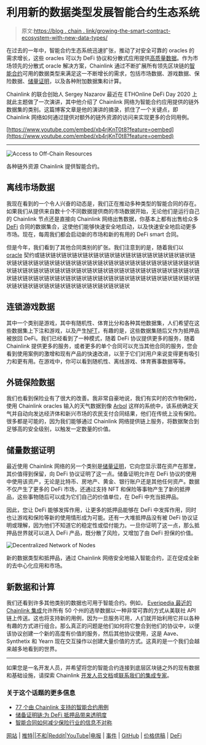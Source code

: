 # 利用新的数据类型发展智能合约生态系统

> 原文:[https://blog . chain . link/growing-the-smart-contract-ecosystem-with-new-data-types/](https://blog.chain.link/growing-the-smart-contract-ecosystem-with-new-data-types/)

在过去的一年中，智能合约生态系统迅速扩张，推动了对安全可靠的 oracles 的需求增长，这些 oracles 可以为 DeFi 协议和分散式应用提供[高质量数据](https://blog.chain.link/the-importance-of-data-quality-for-defi/)。作为市场领先的分散式 oracle 解决方案，Chainlink 通过不断扩展所有领先区块链的[智能合约](https://chain.link/education/smart-contracts)可用的数据类型来满足这一不断增长的需求，包括市场数据、游戏数据、保险数据、[储量证明](https://chain.link/proof-of-reserve)，以及各种附加数据集和计算。

Chainlink 的联合创始人 Sergey Nazarov 最近在 ETHOnline DeFi Day 2020 上就此主题做了一次演讲，其中他介绍了 Chainlink 网络为智能合约应用提供的链外数据集的类别。这篇博客文章是他的演讲的摘录，抓住了一个关键点，即 Chainlink 网络如何通过提供对额外的链外资源的访问来实现更多的合同用例。

[https://www.youtube.com/embed/xb4rjKnT0t8?feature=oembed](https://www.youtube.com/embed/xb4rjKnT0t8?feature=oembed)

* * *



![Access to Off-Chain Resources](../Images/873f21f3e5d94b01be169bf5b12461b3.png)

<figcaption id="caption-attachment-1387" class="wp-caption-text">各种链外资源 Chainlink 提供智能合约。</figcaption>



<figcaption></figcaption>



## 离线市场数据

我现在看到的一个令人兴奋的动态是，我们正在推动多种类型的智能合同的存在。如果我们从提供来自数十个不同数据提供商的市场数据开始，无论他们是运行自己的 Chainlink 节点还是直接向 Chainlink 网络出售数据，你基本上都有出售给众多 [DeFi](https://chain.link/education/defi) 合同的数据集合，这使他们能够快速安全地启动，以及快速安全地启动更多市场。现在，每周我们都会启动新的市场和新的有用的 DeFi smart 合同。

但是今年，我们看到了其他合同类别的扩张。我们注意到的是，随着我们以 [oracle](https://chain.link/education/blockchain-oracles) 契约或链状链状链状链状链状链状链状链状链状链状链状链状链状链状链状链状链状链状链状链状链状链状链状链状链状链状链状链状链状链状链状链状链状链状链状链状链状链状链状链状链状链状链状链状链状链状链状链状链状链状链状链状链状链状链状链状链状链状链状链状链状链状链状链状链状链状链状链状链状链状链状链状链状链状链状链状链状链状链状链状

## 连锁游戏数据

其中一个类别是游戏，其中有随机性、体育比分和各种其他数据集，人们希望在这些数据集上下注和游戏，以及产生[NFT](https://chain.link/education/nfts)，有趣的是，这些数据集随后又作为抵押品被放回 DeFi。我们已经看到了一种模式，随着 DeFi 协议提供更多的服务，随着 Chainlink 提供更多的服务，或者更多的单个合同可以充当其他合同的服务，您会看到使用案例的激增和现有产品的快速改进，以至于它们对用户来说变得更有吸引力和更有用。在游戏中，你可以看到随机性、离线游戏、体育赛事数据等等。

## 外链保险数据

我们也看到保险业有了很大的改善。我非常自豪地说，我们有实时的农作物保险，使用 Chainlink oracles 输入的天气数据到像 [Arbol](https://arbolmarket.medium.com/businesses-and-farmers-can-now-hedge-weather-risk-through-the-arbol-platform-and-chainlink-data-d6f36506146c) 这样的系统中，该系统确定天气并自动向发达经济体和新兴市场的农民支付合同结果，他们在传统上没有保险。很多都是可能的，因为我们能够通过 Chainlink 网络提供链上服务，将数据聚合到足够高的安全级别，以触发一定数量的价值。

## 储量数据证明

最近使用 Chainlink 网络的另一个类别是[储量证明](https://blog.chain.link/chainlink-proof-of-reserve-bringing-transparency-to-defi-collateral/)，它向您显示潜在资产在那里，其价值得到保留，向 DeFi 协议证明了这一点。储备证明允许在 DeFi 协议的使用中使用该资产，无论是比特币、房地产、黄金、银行账户还是其他任何资产。数据不仅产生了更多的 DeFi 市场，还通过支持 NFT 和保险等事物产生了新的抵押品，这些事物随后可以成为它们自己的价值单位，在 DeFi 中充当抵押品。

因此，您让 DeFi 能够发挥作用，让更多的抵押品能够在 DeFi 中发挥作用，同时也让游戏和保险等新的使用情形成为可能。还有一大堆抵押品没有被 DeFi 协议证明或理解，因为他们不知道它的稳定性或偿付能力。一旦你证明了这一点，那么抵押品世界就可以进入 DeFi 产品，既分散了风险，又增加了由 DeFi 担保的价值。



![Decentralized Network of Nodes](../Images/1afbd0a919fcbbc6967a25a0532dc8d6.png)

<figcaption id="caption-attachment-1388" class="wp-caption-text">新的数据类型和抵押品，通过 Chainlink 网络安全地输入智能合约，正在促成全新的去中心化应用和市场。</figcaption>



<figcaption></figcaption>



## 新数据和计算

我们还看到许多其他类别的数据也可用于智能合约。例如， [Everipedia 最近的 Chainlink 集成](https://everipedia.org/blog/everipedia-launches-chainlink-node-to-bring-us-election-results-onto-the-blockchain)允许所有 50 个州的选举数据以一种非常可靠的方式从美联社 API 链上传送。这也将支持新的用例，因为一旦服务可用，人们就开始利用它并以各种有趣的方式进行组合。那么真正的问题是他们如何将它整合到他们的协议中，以便该协议创建一个新的高度有价值的服务，然后其他协议使用，这是 Aave、Synthetix 和 Yearn 现在交互操作以创建大量价值的方式。这真的是一个我们会越来越多地看到的世界。

* * *

如果您是一名开发人员，并希望将您的智能合约连接到底层区块链之外的现有数据和基础设施，请探索 Chainlink [开发人员文档](https://docs.chain.link/)或[联系我们的集成专家](https://chainlink.typeform.com/to/gEwrPO)。

### 关于这个话题的更多信息

*   [77 个由 Chainlink 支持的智能合约用例](https://blog.chain.link/44-ways-to-enhance-your-smart-contract-with-chainlink/)
*   [储备证明链:为 DeFi 抵押品带来透明度](https://blog.chain.link/chainlink-proof-of-reserve-bringing-transparency-to-defi-collateral/)
*   [智能合同如何减少保险行业的信息不对称](https://blog.chain.link/blockchain-insurance/)

[网站](https://chain.link/) | [推特](https://twitter.com/chainlink)|[|](https://www.reddit.com/r/Chainlink/)[不和](https://discordapp.com/invite/aSK4zew)|[Reddit](https://www.reddit.com/r/Chainlink/)|[YouTube](https://www.youtube.com/channel/UCnjkrlqaWEBSnKZQ71gdyFA)|[电报](https://t.me/chainlinkofficial) | [事件](https://blog.chain.link/tag/events/) | [GitHub](https://github.com/smartcontractkit/chainlink) | [价格供稿](https://feeds.chain.link/) | [DeFi](https://www.chain.link/solutions/defi)